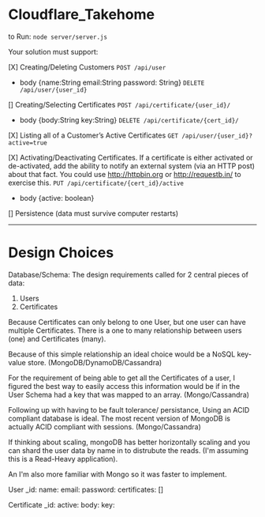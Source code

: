 # Cloudflare_Takehome
to Run:
`node server/server.js` 

Your solution must support:

[X] Creating/Deleting Customers
`POST /api/user`
- body {name:String email:String password: String}
`DELETE /api/user/{user_id}`

[] Creating/Selecting Certificates
`POST /api/certificate/{user_id}/`
- body {body:String key:String}
`DELETE /api/certificate/{cert_id}/`


[X] Listing all of a Customer’s Active Certificates
`GET /api/user/{user_id}?active=true`

[X] Activating/Deactivating Certificates. If a certificate is either activated or de-activated, add the ability to notify an external system (via an HTTP post) about that fact. You could use http://httpbin.org or http://requestb.in/ to exercise this.
`PUT /api/certificate/{cert_id}/active` 
- body {active: boolean} 

[] Persistence (data must survive computer restarts)

***************************
# Design Choices
Database/Schema: The design requirements called for 2 central pieces of data:
1) Users
2) Certificates

Because Certificates can only belong to one User, but one user can have multiple Certificates. There is a one to many relationship between users (one) and Certificates (many).

Because of this simple relationship an ideal choice would be a NoSQL key-value store. (MongoDB/DynamoDB/Cassandra)

For the requirement of being able to get all the Certificates of a user, I figured the best way to easily access this information would be if in the User Schema had a key that was mapped to an array. (Mongo/Cassandra)

Following up with having to be fault tolerance/ persistance, Using an ACID compliant database is ideal. The most recent version of MongoDB is actually ACID compliant with sessions. (Mongo/Cassandra)

If thinking about scaling, mongoDB has better horizontally scaling and you can shard the user data by name in to distrubute the reads. (I'm assuming this is a Read-Heavy application). 

An I'm also more familiar with Mongo so it was faster to implement.

User
_id:
name:
email:
password:
certificates: []

Certificate
_id:
active:
body:
key:
